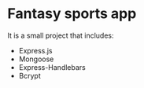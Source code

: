# Fantasy sports app

It is a small project that includes:
- Express.js
- Mongoose
- Express-Handlebars
- Bcrypt
